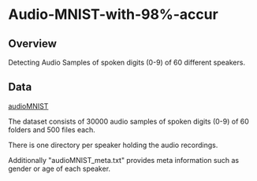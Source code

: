# Audio-MNIST-with-98%-accur
## Overview 
Detecting Audio Samples of spoken digits (0-9) of 60 different speakers.
## Data
[audioMNIST](https://github.com/soerenab/AudioMNIST)

The dataset consists of 30000 audio samples of spoken digits (0-9) of 60 folders and 500 files each.

There is one directory per speaker holding the audio recordings.

Additionally "audioMNIST_meta.txt" provides meta information such as gender or age of each speaker.
